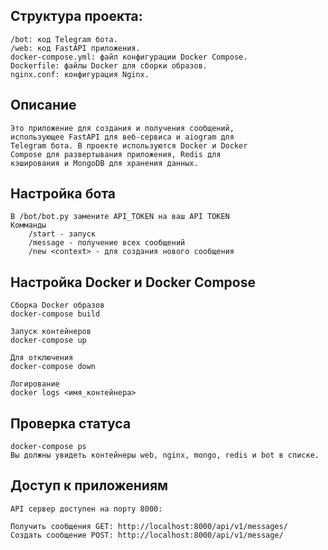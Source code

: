 ## Структура проекта:
    /bot: код Telegram бота.
    /web: код FastAPI приложения.
    docker-compose.yml: файл конфигурации Docker Compose.
    Dockerfile: файлы Docker для сборки образов.
    nginx.conf: конфигурация Nginx.

## Описание
    Это приложение для создания и получения сообщений, 
    использующее FastAPI для веб-сервиса и aiogram для 
    Telegram бота. В проекте используются Docker и Docker 
    Compose для развертывания приложения, Redis для 
    кэширования и MongoDB для хранения данных.

## Настройка бота
    В /bot/bot.py замените API_TOKEN на ваш API TOKEN
    Комманды 
        /start - запуск
        /message - получение всех сообщений 
        /new <context> - для создания нового сообщения 

## Настройка Docker и Docker Compose 
    Сборка Docker образов
    docker-compose build
    
    Запуск контейнеров
    docker-compose up

    Для отключения 
    docker-compose down

    Логирование 
    docker logs <имя_контейнера>

## Проверка статуса
    docker-compose ps   
    Вы должны увидеть контейнеры web, nginx, mongo, redis и bot в списке.
    
## Доступ к приложениям
    API сервер доступен на порту 8000:

    Получить сообщения GET: http://localhost:8000/api/v1/messages/
    Создать сообщение POST: http://localhost:8000/api/v1/message/